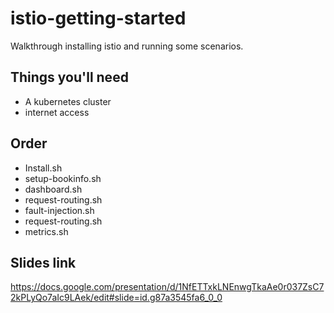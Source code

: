 # istio-getting-started

Walkthrough installing istio and running some scenarios.

## Things you'll need

* A kubernetes cluster
* internet access

## Order

* Install.sh
* setup-bookinfo.sh
* dashboard.sh
* request-routing.sh
* fault-injection.sh
* request-routing.sh
* metrics.sh

## Slides link

https://docs.google.com/presentation/d/1NfETTxkLNEnwgTkaAe0r037ZsC72kPLyQo7aIc9LAek/edit#slide=id.g87a3545fa6_0_0
